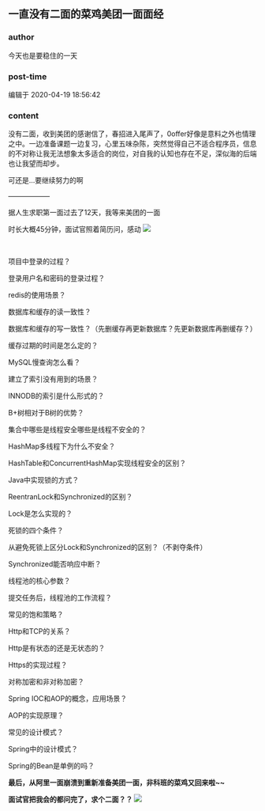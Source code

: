 ## 一直没有二面的菜鸡美团一面面经
### author 
今天也是要稳住的一天
### post-time 

编辑于  2020-04-19 18:56:42
### content 
<div class="post-topic-des nc-post-content">
 <p>
  没有二面，收到美团的感谢信了，春招进入尾声了，0offer好像是意料之外也情理之中。一边准备课题一边复习，心里五味杂陈，突然觉得自己不适合程序员，信息的不对称让我无法想象太多适合的岗位，对自我的认知也存在不足，深似海的后端也让我望而却步。
 </p>
 <p>
  可还是…要继续努力的啊
 </p>
 <p>
  ——————
 </p>
 <p>
  据人生求职第一面过去了12天，我等来美团的一面
 </p>
 <p>
  时长大概45分钟，面试官照着简历问，感动
  <img src="https://uploadfiles.nowcoder.com/images/20191018/468200_1571397153644_2484A7DF36877A14689574EEBDA6DD7C"/>
 </p>
 <p>
  <br/>
 </p>
 <p>
  项目中登录的过程？
 </p>
 <p>
  登录用户名和密码的登录过程？
 </p>
 <p>
  redis的使用场景？
 </p>
 <p>
  数据库和缓存的读一致性？
 </p>
 <p>
  数据库和缓存的写一致性？（先删缓存再更新数据库？先更新数据库再删缓存？）
 </p>
 <p>
  缓存过期的时间是怎么定的？
 </p>
 <p>
  MySQL慢查询怎么看？
 </p>
 <p>
  建立了索引没有用到的场景？
 </p>
 <p>
  INNODB的索引是什么形式的？
 </p>
 <p>
  B+树相对于B树的优势？
 </p>
 <p>
  集合中哪些是线程安全哪些是线程不安全的？
 </p>
 <p>
  HashMap多线程下为什么不安全？
 </p>
 <p>
  HashTable和ConcurrentHashMap实现线程安全的区别？
 </p>
 <p>
  Java中实现锁的方式？
 </p>
 <p>
  ReentranLock和Synchronized的区别？
 </p>
 <p>
  Lock是怎么实现的？
 </p>
 <p>
  死锁的四个条件？
 </p>
 <p>
  从避免死锁上区分Lock和Synchronized的区别？（不剥夺条件）
 </p>
 <p>
  Synchronized能否响应中断？
 </p>
 <p>
  线程池的核心参数？
 </p>
 <p>
  提交任务后，线程池的工作流程？
 </p>
 <p>
  常见的饱和策略？
 </p>
 <p>
  Http和TCP的关系？
 </p>
 <p>
  Http是有状态的还是无状态的？
 </p>
 <p>
  Https的实现过程？
 </p>
 <p>
  对称加密和非对称加密？
 </p>
 <p>
  Spring IOC和AOP的概念，应用场景？
 </p>
 <p>
  AOP的实现原理？
 </p>
 <p>
  常见的设计模式？
 </p>
 <p>
  Spring中的设计模式？
 </p>
 <p>
  Spring的Bean是单例的吗？
 </p>
 <p>
  <strong>
   最后，从阿里一面崩溃到重新准备美团一面，非科班的菜鸡又回来啦~~
  </strong>
 </p>
 <p>
  <strong>
   面试官把我会的都问完了，求个二面？？
   <img src="https://uploadfiles.nowcoder.com/images/20191019/6658561_1571454739471_4A47A0DB6E60853DEDFCFDF08A5CA249"/>
  </strong>
 </p>
 <p>
  <br/>
 </p>
</div>
